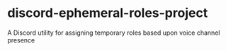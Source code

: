 # discord-ephemeral-roles-project
A Discord utility for assigning temporary roles based upon voice channel presence
